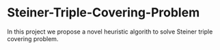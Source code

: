 # Steiner-Triple-Covering-Problem
In this project we propose a novel heuristic algorith to solve Steiner triple covering problem.
